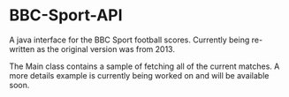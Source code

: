 BBC-Sport-API
=============

A java interface for the BBC Sport football scores. 
Currently being re-written as the original version was from 2013. 

The Main class contains a sample of fetching all of the current matches. A more details example is currently being worked on and will be available soon. 
